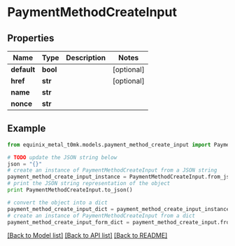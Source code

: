 # PaymentMethodCreateInput


## Properties
Name | Type | Description | Notes
------------ | ------------- | ------------- | -------------
**default** | **bool** |  | [optional] 
**href** | **str** |  | [optional] 
**name** | **str** |  | 
**nonce** | **str** |  | 

## Example

```python
from equinix_metal_t0mk.models.payment_method_create_input import PaymentMethodCreateInput

# TODO update the JSON string below
json = "{}"
# create an instance of PaymentMethodCreateInput from a JSON string
payment_method_create_input_instance = PaymentMethodCreateInput.from_json(json)
# print the JSON string representation of the object
print PaymentMethodCreateInput.to_json()

# convert the object into a dict
payment_method_create_input_dict = payment_method_create_input_instance.to_dict()
# create an instance of PaymentMethodCreateInput from a dict
payment_method_create_input_form_dict = payment_method_create_input.from_dict(payment_method_create_input_dict)
```
[[Back to Model list]](../README.md#documentation-for-models) [[Back to API list]](../README.md#documentation-for-api-endpoints) [[Back to README]](../README.md)


